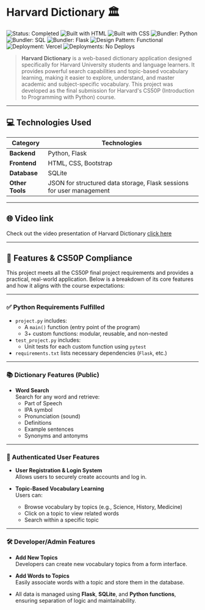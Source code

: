 # Harvard Dictionary 🏛️

![Status: Completed](https://img.shields.io/badge/Status-Completed-green)
![Built with HTML](https://img.shields.io/badge/Built%20with-HTML-red)
![Built with CSS](https://img.shields.io/badge/Built%20with-CSS-blue)
![Bundler: Python](https://img.shields.io/badge/Bundler-python-white)
![Bundler: SQL](https://img.shields.io/badge/Bundler-SQL-black)
![Bundler: Flask](https://img.shields.io/badge/Bundler-Flask-magenta)
![Design Pattern: Functional](https://img.shields.io/badge/Design%20Pattern-Functional-blue)
![Deployment: Vercel](https://img.shields.io/badge/Deployment-Versal-lightgrey)
![Deployments: No Deploys](https://img.shields.io/badge/Deployments-No%20Deploys-lightgrey)

> **Harvard Dictionary** is a web-based dictionary application designed specifically for Harvard University students and language learners. It provides powerful search capabilities and topic-based vocabulary learning, making it easier to explore, understand, and master academic and subject-specific vocabulary. This project was developed as the final submission for Harvard's CS50P (Introduction to Programming with Python) course.

--- 
## 💻 Technologies Used

| **Category**     | **Technologies**                                     |
|-------------------|-----------------------------------------------------|
| **Backend**      | Python, Flask                                       |
| **Frontend**     | HTML, CSS, Bootstrap                    |
| **Database**     | SQLite                                             |
| **Other Tools**  | JSON for structured data storage, Flask sessions for user management |

--- 
## 🌐 Video link
Check out the video presentation of Harvard Dictionary [click here](i_add_later)

---


## 🚀 Features & CS50P Compliance

This project meets all the CS50P final project requirements and provides a practical, real-world application. Below is a breakdown of its core features and how it aligns with the course expectations:

--- 

### ✅ Python Requirements Fulfilled

- `project.py` includes:
  - A `main()` function (entry point of the program)
  - 3+ custom functions: modular, reusable, and non-nested
- `test_project.py` includes:
  - Unit tests for each custom function using `pytest`
- `requirements.txt` lists necessary dependencies (`Flask`, etc.)

--- 

### 📚 Dictionary Features (Public)

- **Word Search**  
  Search for any word and retrieve:
  - Part of Speech
  - IPA symbol
  - Pronunciation (sound)
  - Definitions
  - Example sentences
  - Synonyms and antonyms
 
 --- 

### 🔐 Authenticated User Features

- **User Registration & Login System**  
  Allows users to securely create accounts and log in.

- **Topic-Based Vocabulary Learning**  
  Users can:
  - Browse vocabulary by topics (e.g., Science, History, Medicine)
  - Click on a topic to view related words
  - Search within a specific topic

--- 

### 🛠 Developer/Admin Features

- **Add New Topics**  
  Developers can create new vocabulary topics from a form interface.

- **Add Words to Topics**  
  Easily associate words with a topic and store them in the database.

- All data is managed using **Flask**, **SQLite**, and **Python functions**, ensuring separation of logic and maintainability.


